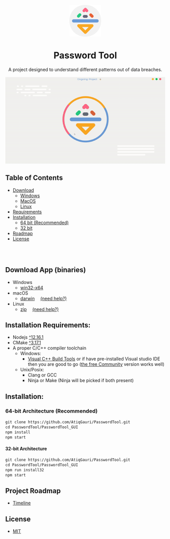 <!-- PROJECT LOGO -->
<br />
<p align="center">
  <img src="PasswordTool_GUI/source/assets/icons/app-icon.svg" alt="Logo" width="100" height="100">
  <h1 align="center">Password Tool</h1>
  <p align="center">
    A project designed to understand different patterns out of data breaches.
  </p>
</p>
<img src="screenshot.gif">      

<!-- TABLE OF CONTENTS -->
## Table of Contents
* [Download](#download)
  * [Windows](#download)
  * [MacOS](#download)
  * [Linux](#download)
* [Requirements](#requirements)
* [Installation](#installation)
  * [64 bit (Recommended)](#64bit)
  * [32 bit](#32bit)
* [Roadmap](#roadmap)
* [License](#license)
</br>
</br>


## Download App (binaries) <i id="download"></i>
  * Windows
    * [win32-x64](https://github.com/AtiqGauri/PasswordTool/releases/latest/download/PasswordTool-win32-x64.zip)
  * macOS
    * [darwin](https://github.com/AtiqGauri/PasswordTool/releases/latest/download/PasswordTool-darwin-x64.zip)     &emsp;[(need help?)](https://paper.dropbox.com/doc/App-Installation-Instructions--A4uRaRHGJG0vbUEDZdzfkrzmAg-Bhc188dViyiLTGI4BTqom#:uid=694129237904688615603558&h2=macOS)
  * Linux
    * [zip](https://github.com/AtiqGauri/PasswordTool/releases/latest/download/PasswordTool-linux-x64.zip)         &emsp;[(need help?)](https://paper.dropbox.com/doc/App-Installation-Instructions--A4uRaRHGJG0vbUEDZdzfkrzmAg-Bhc188dViyiLTGI4BTqom#:uid=999266699401838158655202&h2=Linux)
    

## Installation Requirements: <i id="requirements"></i> 
* Nodejs [^12.16.1](https://nodejs.org/en/)
* CMake [^3.17.1](https://cmake.org/download/)
* A proper C/C++ compiler toolchain
  * Windows:
    * [Visual C++ Build Tools](https://visualstudio.microsoft.com/visual-cpp-build-tools/) or if have pre-installed Visual studio IDE then you are good to go ([the free Community](https://visualstudio.microsoft.com/vs/community/) version works well)
  * Unix/Posix:
    * Clang or GCC
    * Ninja or Make (Ninja will be picked if both present)

## Installation: <i id="installation"></i>
### 64-bit Architecture (Recommended) <i id="64bit"></i>
```
git clone https://github.com/AtiqGauri/PasswordTool.git
cd PasswordTool/PasswordTool_GUI
npm install
npm start
```
#### 32-bit Architecture <i id="32bit"></i>
```
git clone https://github.com/AtiqGauri/PasswordTool.git
cd PasswordTool/PasswordTool_GUI
npm run install32
npm start
```
    
## Project Roadmap <i id="roadmap"></i>
  * [Timeline](https://paper.dropbox.com/doc/Projects-Timeline--AzP0A3Y1v5yEfAw5e8cNhcApAg-BoYhgTkFCHQ91an0uF9eg)


## License <i id="license"></i>
  * [MIT](https://github.com/AtiqGauri/PasswordTool/blob/master/LICENSE)